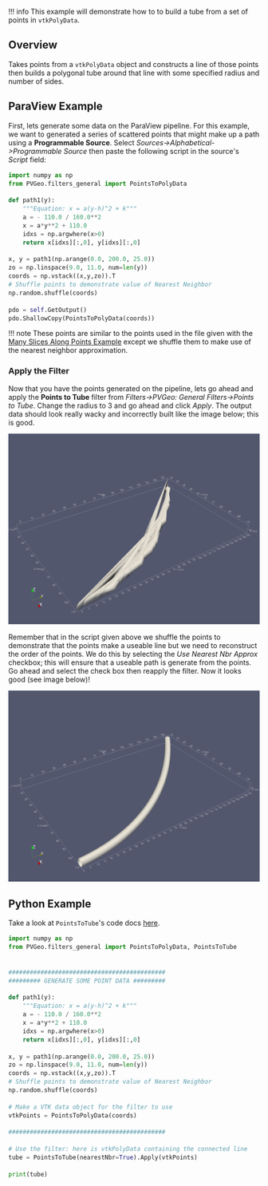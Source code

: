 !!! info
    This example will demonstrate how to to build a tube from a set of points in `vtkPolyData`.

## Overview

Takes points from a `vtkPolyData` object and constructs a line of those points then builds a polygonal tube around that line with some specified radius and number of sides.

## ParaView Example

First, lets generate some data on the ParaView pipeline. For this example, we want to generated a series of scattered points that might make up a path using a **Programmable Source**. Select *Sources->Alphabetical->Programmable Source* then paste the following script in the source's *Script* field:

```py
import numpy as np
from PVGeo.filters_general import PointsToPolyData

def path1(y):
    """Equation: x = a(y-h)^2 + k"""
    a = - 110.0 / 160.0**2
    x = a*y**2 + 110.0
    idxs = np.argwhere(x>0)
    return x[idxs][:,0], y[idxs][:,0]

x, y = path1(np.arange(0.0, 200.0, 25.0))
zo = np.linspace(9.0, 11.0, num=len(y))
coords = np.vstack((x,y,zo)).T
# Shuffle points to demonstrate value of Nearest Neighbor
np.random.shuffle(coords)

pdo = self.GetOutput()
pdo.ShallowCopy(PointsToPolyData(coords))
```

!!! note
    These points are similar to the points used in the file given with the [Many Slices Along Points Example](./many-slices-along-points.md) except we shuffle them to make use of the nearest neighbor approximation.


### Apply the Filter

Now that you have the points generated on the pipeline, lets go ahead and apply the **Points to Tube** filter from *Filters->PVGeo: General Filters->Points to Tube*. Change the radius to 3 and go ahead and click *Apply*. The output data should look really wacky and incorrectly built like the image below; this is good.

![Bad Tube](images/shuffled-tube.png)

Remember that in the script given above we shuffle the points to demonstrate that the points make a useable line but we need to reconstruct the order of the points. We do this by selecting the *Use Nearest Nbr Approx* checkbox; this will ensure that a useable path is generate from the points. Go ahead and select the check box then reapply the filter. Now it looks good (see image below)!

![Good Tube](images/tube.png)

## Python Example

Take a look at `PointsToTube`'s code docs [here](http://docs.pvgeo.org/en/latest/suites/General-Filters.html#PVGeo.filters_general.PointsToTube).

```py
import numpy as np
from PVGeo.filters_general import PointsToPolyData, PointsToTube


############################################
######### GENERATE SOME POINT DATA #########

def path1(y):
    """Equation: x = a(y-h)^2 + k"""
    a = - 110.0 / 160.0**2
    x = a*y**2 + 110.0
    idxs = np.argwhere(x>0)
    return x[idxs][:,0], y[idxs][:,0]

x, y = path1(np.arange(0.0, 200.0, 25.0))
zo = np.linspace(9.0, 11.0, num=len(y))
coords = np.vstack((x,y,zo)).T
# Shuffle points to demonstrate value of Nearest Neighbor
np.random.shuffle(coords)

# Make a VTK data object for the filter to use
vtkPoints = PointsToPolyData(coords)

############################################

# Use the filter: here is vtkPolyData containing the connected line
tube = PointsToTube(nearestNbr=True).Apply(vtkPoints)

print(tube)
```
